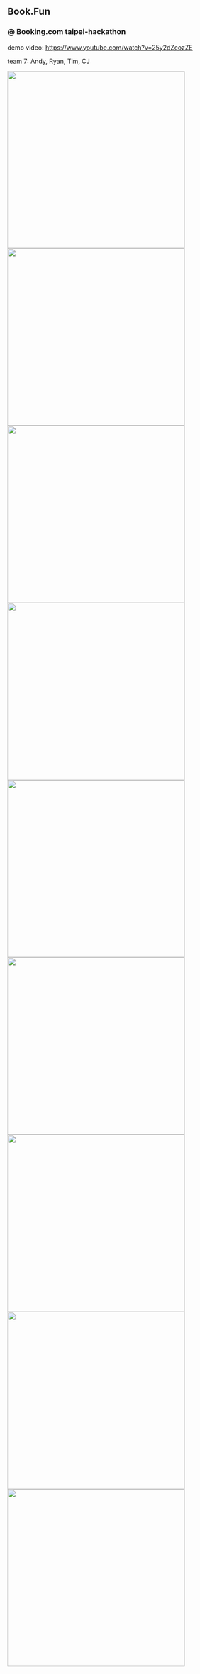 ## Book.Fun
### @ Booking.com taipei-hackathon

demo video: https://www.youtube.com/watch?v=25y2dZcozZE

team 7: Andy, Ryan, Tim, CJ

<img height="400" src="https://cloud.githubusercontent.com/assets/4845370/23842045/aebd4bde-07ec-11e7-8a57-7453561bd1c4.png"> 
<img height="400" src="https://cloud.githubusercontent.com/assets/4845370/23842046/aee64552-07ec-11e7-8583-574535e552e4.png"> 
<img height="400" src="https://cloud.githubusercontent.com/assets/4845370/23842047/aefd918a-07ec-11e7-8e1a-662aebc1f1e4.png">
<img height="400" src="https://cloud.githubusercontent.com/assets/4845370/23842048/af02189a-07ec-11e7-8a5d-6e5e685cc9f0.png">
<img height="400" src="https://cloud.githubusercontent.com/assets/4845370/23842049/af02deb0-07ec-11e7-8514-edca80054679.png">
<img height="400" src="https://cloud.githubusercontent.com/assets/4845370/23842050/af02f544-07ec-11e7-94a9-4941b4c25e56.png">
<img height="400" src="https://cloud.githubusercontent.com/assets/4845370/23842052/af0ee278-07ec-11e7-9607-5df6b3dac7bb.png">
<img height="400" src="https://cloud.githubusercontent.com/assets/4845370/23842051/af0493fe-07ec-11e7-9a93-33eb0d9968df.png">
<img height="400" src="https://cloud.githubusercontent.com/assets/4845370/23842053/af25fab2-07ec-11e7-96ed-d95fdc826fa4.png">
